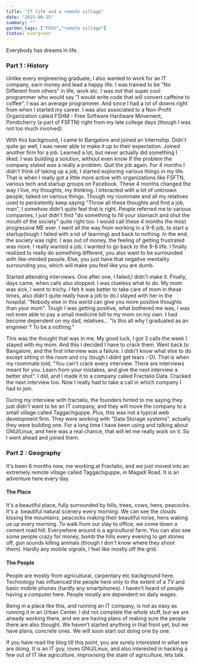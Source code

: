 ```yaml
---
title: "IT life and a remote village"
date: "2015-08-15"
summary: ""
garden_tags: ["FOSS","remote village"]
status: evergreen
---
```


Everybody has dreams in life.

### Part 1 : History

Unlike every engineering graduate, I also wanted to work for an IT company, earn money and lead a happy life. I was trained to be "No Different from others" in life, work etc. I was not that super cool programmer who would say "I would write code that will convert caffeine to coffee". I was an average programmer. And since I had a lot of downs right from when I started my career. I was also associated to a Non-Profit Organization called FSHM - Free Software Hardware Movement, Pondicherry (a part of FSFTN) right from my late college days (though I was not too much involved).

With this background, I came to Bangalore and joined an Internship. Didn't quite go well, I was never able to make it up to their expectation. Joined another firm for a job. Learned a lot, but never actually did something I liked. I was building a solution, without even know If the problem the company stated was a really a problem. Quit the job again. For 4 months I didn't think of taking up a job, I started exploring various things in my life. That is when I really got a little more active with organizations like FSFTN, various tech and startup groups on Facebook. These 4 months changed the way I live, my thoughts, my thinking. I interacted with a lot of unknown people, talked on various things. Though my roommate and all my relatives used to persistently keep saying "Throw all these thoughts and find a job, man", I somehow didn't quite feel that is right. People referred me to various companies, I just didn't find "do something to fill your stomach and shut the mouth of the society" quite right too. I would call these 4 months the most progressive ME ever. I went all the way from working in a 9-6 job, to start a startup(tough I failed with a lot of learning) and back to nothing. In the end, the society was right. I was out of money, the feeling of getting frustrated was more. I really wanted a job. I wanted to go back to the 9-6 life. I finally realized to really do something different, you also want to be surrounded with like-minded people. Else, you just have that negative mentality surrounding you, which will make you feel like you are dumb.

Started attending interviews. One after one, I failed,I didn't make it. Finally, days came, when calls also stopped. I was clueless what to do. My mom was sick, I went to trichy. I felt it was better to take care of mom in these times, also didn't quite really have a job to do.I stayed with her in the hospital. "Nobody else in this world can give you more positive thoughts than your mom". Tough I was getting positive, what bothered me was, I was not even able to pay a small medicine bill to my mom on my own. I had become dependent on my dad, relatives... "Is this all why I graduated as an engineer ? To be a nothing."

This was the thought that was in me. My good luck, I got 3 calls the week I stayed with my mom. And this I decided I have to crack them. Went back to Bangalore, and the first interview was a failure. I didn't know what else to do except sitting in the room and cry (tough I didnt get tears :-D). That is when my roommate told, "You can't crack every interview. There are interviews meant for you. Learn from your mistakes, and give the next interview a better shot". I did, and I made it to a company called Fractalio Data. Cracked the next interview too. Now I really had to take a call in which company I had to join.

During my interview with fractalio, the founders hinted to me saying they just didn't want to be an IT company, and they will move the company to a small village called Taggachguppe. Plus, this was not a typical web development firm. They were working with "Data Storage systems", actually they were building one. For a long time I have been using and talking about GNU/Linux, and here was a real chance, that will let me really work on it. So I went ahead and joined them.

### Part 2 : Geography

It's been 6 months now, me working at Fractalio, and we just moved into an extremely remote village called Taggachguppe, in Magadi Road. It is an adventure here every day.

#### The Place

It's a beautiful place, fully surrounded by hills, trees, cows, hens, peacocks. It's a  beautiful natural scenery every morning. We can see the clouds kissing the mountains, peacocks making their beautiful noise, hens waking us up every morning. To walk from our stay to office, we come down a cement road hill. Everywhere around is a agricultural farm. You can also see some people crazy for money, bomb the hills every evening to get stones off, gun sounds killing animals (though I don't know where they shoot them). Hardly any mobile signals, I feel like mostly off the grid.

#### The People

People are mostly from agricultural, carpentary etc background here. Technology has influenced the people here only to the extent of a TV and basic mobile phones (hardly any smartphones). I haven't heard of people having a computer here. People mostly are dependent on daily wages.

Being in a place like this, and running an IT company, is not as easy as running it in an Urban Center. I did not complete the whole stuff, but we are already working there, and we are having plans of making sure the people there are also thought. We haven't started anything in that front yet, but we have plans, concrete ones. We will soon start out doing one by one.

If you have read the blog till this point, you are surely interested in what we are doing. It is an IT guy, loves GNU/Linux, and also interested in hacking a few out of IT like agriculture, improvising the state of agriculture, lets talk.
